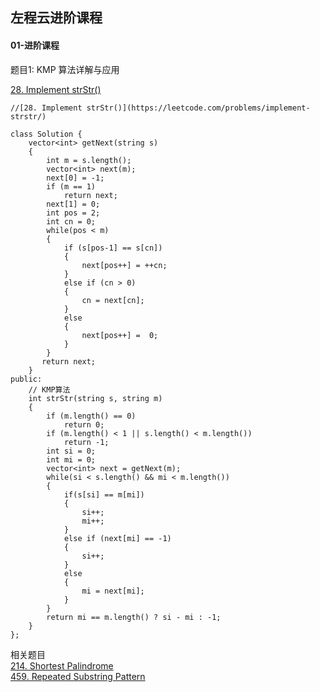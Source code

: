 ## 左程云进阶课程

#### 01-进阶课程

题目1: KMP 算法详解与应用

[28. Implement strStr()](https://leetcode.com/problems/implement-strstr/)  

```   
//[28. Implement strStr()](https://leetcode.com/problems/implement-strstr/)  

class Solution {
    vector<int> getNext(string s)
    {
        int m = s.length();
        vector<int> next(m);
        next[0] = -1;
        if (m == 1)
            return next;    
        next[1] = 0;
        int pos = 2;
        int cn = 0;
        while(pos < m)
        {
            if (s[pos-1] == s[cn])
            {
                next[pos++] = ++cn;
            }
            else if (cn > 0)
            {
                cn = next[cn];
            }
            else
            {
                next[pos++] =  0;
            }
        }
       return next;
    }
public:
    // KMP算法
    int strStr(string s, string m)
    {
        if (m.length() == 0)
            return 0;
        if (m.length() < 1 || s.length() < m.length())
            return -1;
        int si = 0;
        int mi = 0;
        vector<int> next = getNext(m);
        while(si < s.length() && mi < m.length())
        {
            if(s[si] == m[mi])
            {
                si++;
                mi++;
            }
            else if (next[mi] == -1)
            {
                si++;
            }
            else
            {
                mi = next[mi];
            }
        }
        return mi == m.length() ? si - mi : -1;
    }
};
```
相关题目  
[214. Shortest Palindrome](https://leetcode.com/problems/shortest-palindrome/submissions/)  
[459. Repeated Substring Pattern](https://leetcode.com/problems/repeated-substring-pattern/)